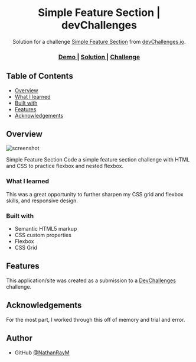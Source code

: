 <!-- Please update value in the {}  -->

<h1 align="center"> Simple Feature Section | devChallenges</h1>

<div align="center">
   Solution for a challenge <a href="https://devchallenges.io/challenge/simple-feature-section-challenge" target="_blank">Simple Feature Section</a> from <a href="http://devchallenges.io" target="_blank">devChallenges.io</a>.
</div>

<div align="center">
  <h3>
    <a href="https://nathanraym.github.io/devchallengesio/">
      Demo
    </a>
    <span> | </span>
    <a href="https://github.com/NathanRayM/devchallengesio.git">
      Solution
    </a>
    <span> | </span>
    <a href="https://devchallenges.io/challenge/simple-feature-section-challenge">
      Challenge
    </a>
  </h3>
</div>

<!-- TABLE OF CONTENTS -->

## Table of Contents

- [Overview](#overview)
- [What I learned](#what-i-learned)
- [Built with](#built-with)
- [Features](#features)
- [Acknowledgements](#acknowledgements)

<!-- OVERVIEW -->

## Overview

![screenshot](https://github.com/NathanRayM/devchallengesio/blob/main/images/Desktop_1350px.jpg)

Simple Feature Section
Code a simple feature section challenge with HTML and CSS to practice flexbox and nested flexbox.

### What I learned

This was a great opportunity to further sharpen my CSS grid and flexbox skills, and responsive design.

### Built with

<!-- This section should list any major frameworks that you built your project using. Here are a few examples.-->

- Semantic HTML5 markup
- CSS custom properties
- Flexbox
- CSS Grid

## Features

<!-- List the features of your application or follow the template. Don't share the figma file here :) -->

This application/site was created as a submission to a [DevChallenges](https://devchallenges.io/challenges-dashboard) challenge.

## Acknowledgements

For the most part, I worked through this off of memory and trial and error.

## Author

- GitHub [@NathanRayM](https://github.com/NathanRayM)

